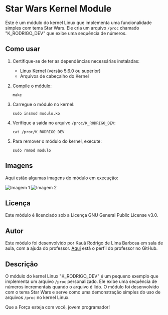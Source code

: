 # Star Wars Kernel Module

Este é um módulo do kernel Linux que implementa uma funcionalidade simples com tema Star Wars. Ele cria um arquivo `/proc` chamado "K_RODRIGO_DEV" que exibe uma sequência de números.

## Como usar

1. Certifique-se de ter as dependências necessárias instaladas:
   - Linux Kernel (versão 5.6.0 ou superior)
   - Arquivos de cabeçalho do Kernel

2. Compile o módulo:
   ```shell
   make
   ```

3. Carregue o módulo no kernel:
   ```shell
   sudo insmod modulo.ko
   ```

4. Verifique a saída no arquivo `/proc/K_RODRIGO_DEV`:
   ```shell
   cat /proc/K_RODRIGO_DEV
   ```

5. Para remover o módulo do kernel, execute:
   ```shell
   sudo rmmod modulo
   ```
   
## Imagens

Aqui estão algumas imagens do módulo em execução:

![Imagem 1](caminho/para/imagem1.png)
![Imagem 2](caminho/para/imagem2.png)
## Licença

Este módulo é licenciado sob a Licença GNU General Public License v3.0.

## Autor

Este módulo foi desenvolvido por Kauã Rodrigo de Lima Barbosa em sala de aula, com a ajuda do professor. [Aqui](https://github.com/quindai) está o perfil do professor no GitHub.

## Descrição

O módulo do kernel Linux "K_RODRIGO_DEV" é um pequeno exemplo que implementa um arquivo `/proc` personalizado. Ele exibe uma sequência de números incrementais quando o arquivo é lido. O módulo foi desenvolvido com o tema Star Wars e serve como uma demonstração simples do uso de arquivos `/proc` no kernel Linux.

Que a Força esteja com você, jovem programador!
